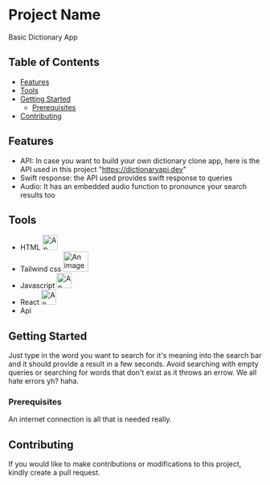 # Project Name

Basic Dictionary App

## Table of Contents

- [Features](#features)
- [Tools](#tools)
- [Getting Started](#getting-started)
  - [Prerequisites](#prerequisites)
- [Contributing](#contributing)

## Features

- API: In case you want to build your own dictionary clone app, here is the API used in this project "https://dictionaryapi.dev"
- Swift response: the API used provides swift response to queries
- Audio: It has an embedded audio function to pronounce your search results too

## Tools

- HTML <img src="https://w7.pngwing.com/pngs/201/90/png-transparent-logo-html-html5.png" alt="An image of HTML logo" width="30" height="30">
- Tailwind css <img src="https://miro.medium.com/v2/resize:fit:140/1*oPL8C-i04sqAUoOS_da9aA.jpeg" alt="An image of HTML logo" width="50" height="40">
- Javascript <img src="https://www.freepnglogos.com/uploads/javascript-png/png-javascript-badge-picture-8.png" alt="An image of HTML logo" width="30" height="30">
- React <img src="https://encrypted-tbn0.gstatic.com/images?q=tbn:ANd9GcTD3h1yhtorfMUUYDa_O7XKVBE9L9s1hSXqDW-8BueCufC0xMwGAZggRsaAZCu6te4cBSk&usqp=CAU" alt="An image of HTML logo" width="30" height="30">
- Api

## Getting Started

Just type in the word you want to search for it's meaning into the search bar and it should provide a result in a few seconds.
Avoid searching with empty queries or searching for words that don't exist as it throws an errow. We all hate errors yh? haha.

### Prerequisites

An internet connection is all that is needed really.

## Contributing

If you would like to make contributions or modifications to this project, kindly create a pull request.